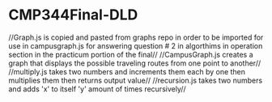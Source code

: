 # CMP344Final-DLD
//Graph.js is copied and pasted from graphs repo in order to be imported for use in campusgraph.js for answering question # 2 in algorthims in operation section in the practicum portion of the final//
//CampusGraph.js creates a graph that displays the possible traveling routes from one point to another//
//multiply.js takes two numbers and increments them each by one then multiplies them then returns output value//
//recursion.js takes two numbers and adds 'x' to itself 'y' amount of times recursively//
